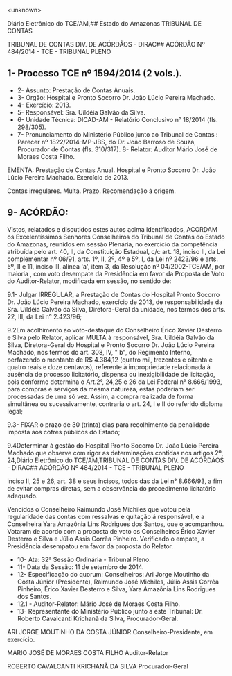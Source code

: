 &lt;unknown&gt;

Diário Eletrônico do TCE/AM,## Estado do Amazonas TRIBUNAL DE CONTAS

TRIBUNAL DE CONTAS DIV. DE ACÓRDÃOS - DIRAC## ACÓRDÃO Nº 484/2014 - TCE - TRIBUNAL PLENO

## 1- Processo TCE nº 1594/2014 (2 vols.).

- 2- Assunto: Prestação de Contas Anuais.
- 3- Órgão: Hospital e Pronto Socorro Dr. João Lúcio Pereira Machado.
- 4- Exercício: 2013.
- 5- Responsável: Sra. Uildéia Galvão da Silva.
- 6- Unidade Técnica: DICAD-AM - Relatório Conclusivo n° 18/2014 (fls. 298/305).
- 7-  Pronunciamento  do Ministério  Público  junto  ao Tribunal  de  Contas :  Parecer  nº 1822/2014-MP-JBS, do Dr. João Barroso de Souza, Procurador de Contas (fls. 310/317). 8- Relator: Auditor Mário José de Moraes Costa Filho.

EMENTA: Prestação de Contas Anual. Hospital e Pronto  Socorro  Dr.  João  Lúcio  Pereira  Machado. Exercício de 2013.

Contas irregulares. Multa. Prazo. Recomendação à origem.

## 9- ACÓRDÃO:

Vistos, relatados e discutidos estes autos acima identificados,  ACORDAM os Excelentíssimos  Senhores  Conselheiros  do  Tribunal  de  Contas  do  Estado  do Amazonas, reunidos em sessão Plenária, no exercício da competência atribuída pelo art. 40, II, da Constituição Estadual, c/c art. 18, inciso II, da Lei complementar nº 06/91, arts. 1º,  II,  2º,  4º  e  5º,  I,  da  Lei  nº  2423/96  e  arts.  5º,  II  e  11,  inciso  III,  alínea  'a',  item  3,  da Resolução  nº  04/2002-TCE/AM, por  maioria ,  com  voto  desempate  da  Presidência  em favor da Proposta de Voto do Auditor-Relator, modificada em sessão, no sentido de:

9.1-  Julgar  IRREGULAR, a  Prestação  de  Contas  do  Hospital  Pronto Socorro Dr. João Lúcio Pereira Machado, exercício de 2013, de responsabilidade da Sra. Uildéia Galvão da Silva, Diretora-Geral da unidade, nos termos dos arts. 22, III, da Lei n° 2.423/96;

9.2Em  acolhimento  ao  voto-destaque  do  Conselheiro  Érico  Xavier Desterro e Silva pelo Relator, aplicar MULTA à responsável, Sra. Uildéia Galvão da Silva, Diretora-Geral do Hospital e Pronto Socorro Dr. João Lúcio Pereira Machado, nos termos do art. 308, IV, " b", do Regimento Interno, perfazendo o montante de R$ 4.384,12 (quatro mil,  trezentos  e  oitenta  e  quatro  reais  e  doze  centavos),  referente  à  impropriedade relacionada  à  ausência  de  processo  licitatório,  dispensa  ou  inexigibilidade  de  licitação, pois conforme determina o Art.2°, 24,25 e 26 da Lei Federal n° 8.666/1993, para compras e serviços da mesma natureza, estas poderiam ser processadas de uma só vez. Assim, a compra realizada de forma simultânea ou sucessivamente, contraria o art. 24,  I  e  II do referido diploma legal;

9.3- FIXAR o prazo de 30 (trinta) dias para recolhimento da penalidade imposta aos cofres públicos do Estado;

9.4Determinar  à  gestão  do  Hospital  Pronto  Socorro  Dr.  João  Lúcio Pereira  Machado que observe com rigor as determinações contidas nos artigos 2º, 24,Diário Eletrônico do TCE/AM,TRIBUNAL DE CONTAS DIV. DE ACÓRDÃOS - DIRAC## ACÓRDÃO Nº 484/2014 - TCE - TRIBUNAL PLENO

inciso II,  25  e  26,  art.  38  e  seus  incisos,  todos  das da Lei n° 8.666/93, a fim de  evitar compras diretas, sem a observância do procedimento licitatório adequado.

Vencidos o Conselheiro Raimundo José Michiles que votou pela regularidade das contas com ressalvas e quitação á responsável, e a Conselheira Yara Amazônia Lins Rodrigues dos  Santos,  que  o  acompanhou.  Votaram  de  acordo  com  a  proposta  de  voto  os Conselheiros  Érico  Xavier  Desterro  e  Silva  e  Júlio  Assis Corrêa  Pinheiro.  Verificado  o empate, a Presidência desempatou em favor da proposta do Relator.

- 10- Ata: 32ª Sessão Ordinária - Tribunal Pleno.
- 11- Data da Sessão: 11 de setembro de 2014.
- 12-  Especificação  do  quorum: Conselheiros:  Ari  Jorge  Moutinho  da  Costa  Júnior (Presidente), Raimundo José Michiles, Júlio Assis Corrêa Pinheiro, Érico Xavier Desterro e Silva, Yara Amazônia Lins Rodrigues dos Santos.
- 12.1 - Auditor-Relator: Mário José de Moraes Costa Filho.
- 13- Representante do Ministério Público junto a este Tribunal: Dr. Roberto Cavalcanti Krichanã da Silva, Procurador-Geral.

ARI JORGE MOUTINHO DA COSTA JÚNIOR Conselheiro-Presidente, em exercício.

MARIO JOSÉ DE MORAES COSTA FILHO Auditor-Relator

ROBERTO CAVALCANTI KRICHANÃ DA SILVA Procurador-Geral